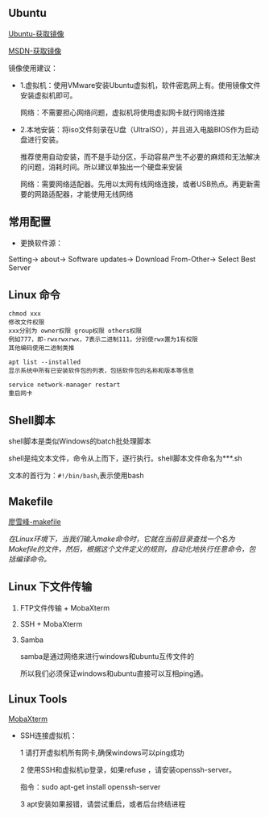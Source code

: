 
## Ubuntu

[Ubuntu-获取镜像](https://cn.ubuntu.com/download)

[MSDN-获取镜像](https://msdn.itellyou.cn/)

镜像使用建议：

- 1.虚拟机：使用VMware安装Ubuntu虚拟机，软件密匙网上有。使用镜像文件安装虚拟机即可。

    网络：不需要担心网络问题，虚拟机将使用虚拟网卡就行网络连接

- 2.本地安装：将iso文件刻录在U盘（UltraISO），并且进入电脑BIOS作为启动盘进行安装。

    推荐使用自动安装，而不是手动分区，手动容易产生不必要的麻烦和无法解决的问题，消耗时间。所以建议单独出一个硬盘来安装

    网络：需要网络适配器。先用以太网有线网络连接，或者USB热点。再更新需要的网路适配器，才能使用无线网络

## 常用配置

- 更换软件源：

Setting-> about-> Software updates-> Download From-Other-> Select Best Server

## Linux 命令

    chmod xxx
    修改文件权限
    xxx分别为 owner权限 group权限 others权限
    例如777，即-rwxrwxrwx，7表示二进制111，分别使rwx置为1有权限
    其他编码使用二进制类推

    apt list --installed
    显示系统中所有已安装软件包的列表，包括软件包的名称和版本等信息

    service network-manager restart
    重启网卡

## Shell脚本

shell脚本是类似Windows的batch批处理脚本

shell是纯文本文件，命令从上而下，逐行执行。shell脚本文件命名为***.sh

文本的首行为：`#!/bin/bash`,表示使用bash

## Makefile

[廖雪峰-makefile](https://liaoxuefeng.com/books/makefile/introduction/index.html)

*在Linux环境下，当我们输入make命令时，它就在当前目录查找一个名为Makefile的文件，然后，根据这个文件定义的规则，自动化地执行任意命令，包括编译命令。*

## Linux 下文件传输

1. FTP文件传输 + MobaXterm
2. SSH + MobaXterm
3. Samba

    samba是通过网络来进行windows和ubuntu互传文件的

    所以我们必须保证windows和ubuntu直接可以互相ping通。

## Linux Tools

[MobaXterm](https://mobaxterm.mobatek.net/)

- SSH连接虚拟机：

    1 请打开虚拟机所有网卡,确保windows可以ping成功

    2 使用SSH和虚拟机ip登录，如果refuse ，请安装openssh-server。

    指令：sudo apt-get install openssh-server

    3 apt安装如果报错，请尝试重启，或者后台终结进程
